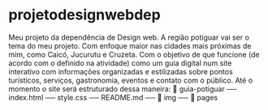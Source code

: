 # projetodesignwebdep
Meu projeto da dependência de Design web.
A região potiguar vai ser o tema do meu projeto. Com enfoque maior nas cidades mais próximas de mim, como Caicó, Jucurutu e Cruzeta. Com o objetivo de que funcione (de acordo com o definido na atividade) como um guia digital num site interativo com informações organizadas e estilizadas sobre pontos turísticos, serviços, gastronomia, eventos e contato com o público.
Até o momento o site será estruturado dessa maneira:
📁 guia-potiguar
── index.html
── style.css
── README.md
── 📁 img
── 📁 pages
